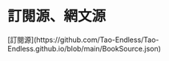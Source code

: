 <h1>訂閱源、網文源</h1> 
[訂閱源](https://github.com/Tao-Endless/Tao-Endless.github.io/blob/main/BookSource.json)
